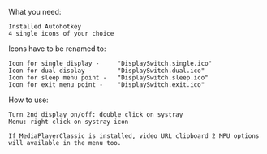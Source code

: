 What you need:

 	Installed Autohotkey
	4 single icons of your choice




Icons have to be renamed to:

	Icon for single display -     "DisplaySwitch.single.ico"
	Icon for dual display -       "DisplaySwitch.dual.ico"
	Icon for sleep menu point -   "DisplaySwitch.sleep.ico"
	Icon for exit menu point -    "DisplaySwitch.exit.ico"


How to use:

	Turn 2nd display on/off: double click on systray
	Menu: right click on systray icon

	If MediaPlayerClassic is installed, video URL clipboard 2 MPU options will available in the menu too.

